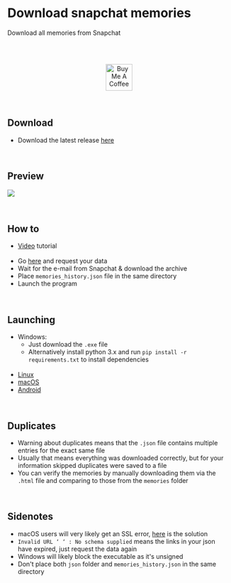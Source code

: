 # Download snapchat memories
Download all memories from Snapchat  

<br>  
<br>  

<p align="center">
  <a href="http://bit.ly/BuyMeACoffee-GitHub" target="_blank">
    <img src="https://cdn.buymeacoffee.com/buttons/v2/default-yellow.png" alt="Buy Me A Coffee" height="60px">
  </a>  
</p>

<br>  

## Download
- Download the latest release [here](https://bit.ly/snap-mem-releases)

<br>

## Preview

<p align="">
  <img width="auto" height="auto" src="https://user-images.githubusercontent.com/25122875/102345128-2a7a3700-3f9d-11eb-8d5a-6e4970913a89.png">
</p>

<br>

## How to
- [Video](https://bit.ly/33OqDQI) tutorial <br><br>
- Go [here](https://accounts.snapchat.com/accounts/downloadmydata) and request your data
- Wait for the e-mail from Snapchat & download the archive
- Place `memories_history.json` file in the same directory
- Launch the program

<br>

## Launching
- Windows:
  - Just download the `.exe` file
  - Alternatively install python 3.x and run `pip install -r requirements.txt` to install dependencies <br><br>
- [Linux](https://github.com/emermacko/download-snap-memories/blob/master/docs/run_linux_instructions.md)
- [macOS](https://github.com/emermacko/download-snap-memories/blob/master/docs/run_mac_instructions.md)
- [Android](https://github.com/emermacko/download-snap-memories/blob/master/docs/run_android_instructions.md)

<br>

## Duplicates
- Warning about duplicates means that the `.json` file contains multiple entries for the exact same file
- Usually that means everything was downloaded correctly, but for your information skipped duplicates were saved to a file
- You can verify the memories by manually downloading them via the `.html` file and comparing to those from the `memories` folder

<br>

## Sidenotes
- macOS users will very likely get an SSL error, [here](https://github.com/emermacko/download-snap-memories/blob/master/docs/run_mac_instructions.md) is the solution
- `Invalid URL ‘ ‘ : No schema supplied` means the links in your json have expired, just request the data again
- Windows will likely block the executable as it's unsigned
- Don't place both `json` folder and `memories_history.json` in the same directory
